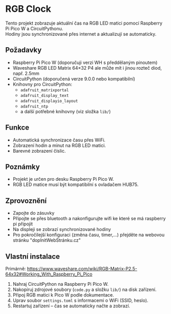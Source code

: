 # RGB Clock

Tento projekt zobrazuje aktuální čas na RGB LED matici pomocí Raspberry Pi Pico W a CircuitPythonu.  
Hodiny jsou synchronizované přes internet a aktualizují se automaticky.

## Požadavky

- Raspberry Pi Pico W (doporučuji verzi WH s předdělaným pinoutem)
- Waveshare RGB LED Matrix 64×32 P4 ale může mít i jinou rozteč diod, např. 2.5mm
- CircuitPython (doporučená verze 9.0.0 nebo kompatibilní)
- Knihovny pro CircuitPython:
  - `adafruit_matrixportal`
  - `adafruit_display_text`
  - `adafruit_displayio_layout`
  - `adafruit_ntp`
  - a další potřebné knihovny (viz složka `lib/`)

## Funkce

- Automatická synchronizace času přes WiFi.
- Zobrazení hodin a minut na RGB LED matici.
- Barevné zobrazení číslic.

## Poznámky

- Projekt je určen pro desku Raspberry Pi Pico W.
- RGB LED matice musí být kompatibilní s ovladačem HUB75.

## Zprovoznění
- Zapojte do zásuvky
- Připojte se přes bluetooth a nakonfigurujte wifi ke které se má raspberry pi připojit
- Na displeji se zobrazí synchronizované hodiny
- Pro pokročilejší konfiguraci (změna času, timer,...) přejděte na webovou stránku "doplnitWebStránku.cz"

## Vlastní instalace
Primárně: https://www.waveshare.com/wiki/RGB-Matrix-P2.5-64x32#Working_With_Raspberry_Pi_Pico
1. Nahraj CircuitPython na Raspberry Pi Pico W.
2. Nakopíruj zdrojové soubory (`code.py` a složku `lib/`) na disk zařízení.
3. Připoj RGB matici k Pico W podle dokumentace.
4. Uprav soubor `settings.toml` s informacemi o WiFi (SSID, heslo).
5. Restartuj zařízení – čas se automaticky načte a zobrazí.
